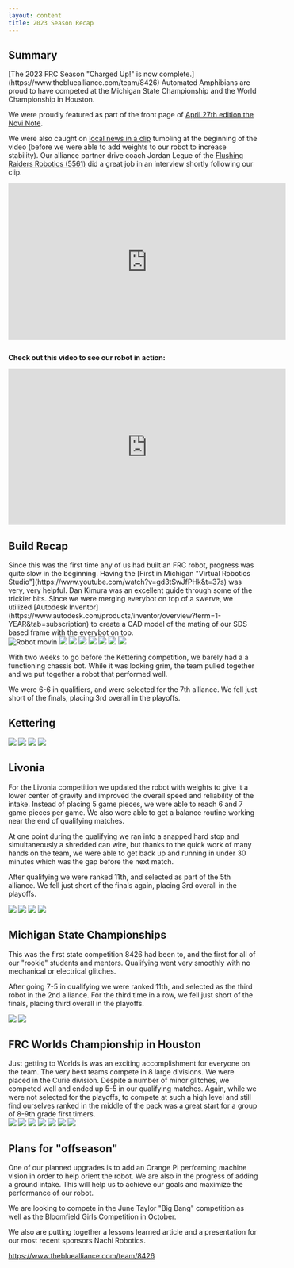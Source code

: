 ```yaml
---
layout: content
title: 2023 Season Recap
---
```


<h2>Summary</h2>
[The 2023 FRC Season "Charged Up!" is now complete.](https://www.thebluealliance.com/team/8426) Automated Amphibians are proud to have competed at the Michigan State Championship and the World Championship in Houston.

We were proudly featured as part of the front page of [April 27th edition the Novi Note](https://www.candgnews.com/news/automated-amphibians-gear-up-and-join-frog-force-at-world-competition-2267).

We were also caught on [local news in a clip](https://www.abc12.com/news/education/high-stake-robotics-competition-took-place-at-kettering-university/article_e69062d6-bf96-11ed-8768-334275ab8227.html) tumbling at the beginning of the video (before we were able to add weights to our robot to increase stability). Our alliance partner drive coach Jordan Legue of the [Flushing Raiders Robotics (5561)](https://sites.google.com/view/frc5561/home) did a great job in an interview shortly following our clip.

<iframe width="560" height="315" src="https://www.youtube.com/embed/QSCl2udPenM" title="YouTube video player" frameborder="0" allow="accelerometer; autoplay; clipboard-write; encrypted-media; gyroscope; picture-in-picture; web-share" allowfullscreen></iframe>


<p style="padding-top:1em;font-weight:bold;">Check out this video to see our robot in action:</p>


<iframe width="560" height="315" src="https://www.youtube.com/embed/6mTKYkMKUdQ" title="YouTube video player" frameborder="0" allow="accelerometer; autoplay; clipboard-write; encrypted-media; gyroscope; picture-in-picture; web-share" allowfullscreen></iframe>

<h2>Build Recap</h2>
Since this was the first time any of us had built an FRC robot, progress was quite slow in the beginning. Having the [First in Michigan "Virtual Robotics Studio"](https://www.youtube.com/watch?v=gd3tSwJfPHk&t=37s) was very, very helpful. Dan Kimura was an excellent guide through some of the trickier bits. Since we were merging everybot on top of a swerve, we utilized [Autodesk Inventor](https://www.autodesk.com/products/inventor/overview?term=1-YEAR&tab=subscription) to create a CAD model of the mating of our SDS based frame with the everybot on top.

<div id="slideshow1" class="slideshow">
  <img src="/assets/robotzoom.jpg" alt="Robot movin">
  <img src="build/IMG_5893.JPG">
  <img src="build/IMG_5910.JPG">
  <!--<img src="build/IMG_5911.JPG">-->
  <img src="build/IMG_5919.JPG">
  <img src="build/IMG_5924.JPG">
  <img src="build/IMG_5935.JPG">
  <img src="build/IMG_5936.JPG">
  <img src="build/IMG_5942.JPG">
</div>

With two weeks to go before the Kettering competition, we barely had a a functioning chassis bot. While it was looking grim, the team pulled together and we put together a robot that performed well.

We were 6-6 in qualifiers, and were selected for the 7th alliance. We fell just short of the finals, placing 3rd overall in the playoffs. 

<h2>Kettering</h2>
<div id="slideshow2" class="slideshow">  
  <img src="kettering/kettering-competition.jpeg">
  <img src="kettering/kettering.jpeg">
  <img src="kettering/IMG_5972.JPG">
  <img src="kettering/balanced-again_52820468399_o.jpg">
</div>

<h2>Livonia</h2>
For the Livonia competition we updated the robot with weights to give it a lower center of gravity and improved the overall speed and reliability of the intake. Instead of placing 5 game pieces, we were able to reach 6 and 7 game pieces per game. We also were able to get a balance routine working near the end of qualifying matches. 

At one point during the qualifying we ran into a snapped hard stop and simultaneously a shredded can wire, but thanks to the quick work of many hands on the team, we were able to get back up and running in under 30 minutes which was the gap before the next match.

After qualifying we were ranked 11th, and selected as part of the 5th alliance. We fell just short of the finals again, placing 3rd overall in the playoffs.

<div id="slideshow3" class="slideshow">  
  <img src="livonia/balanced_52820467664_o.jpg">
  <img src="livonia/loading-the-cube_52822394695_o.jpg">
  <img src="livonia/driverstations_52822165904_o.jpg">
  <img src="livonia/human-player_52822165579_o.jpg">  
</div>

<h2>Michigan State Championships</h2>
This was the first state competition 8426 had been to, and the first for all of our "rookie" students and mentors. Qualifying went very smoothly with no mechanical or electrical glitches. 

After going 7-5 in qualifying we were ranked 11th, and selected as the third robot in the 2nd alliance. For the third time in a row, we fell just short of the finals, placing third overall in the playoffs. 

<div id="slideshow4" class="slideshow">  
  <img src="states/states-group.jpeg">
  <img src="states/state-8426-in-stands.jpeg">
</div>

<h2>FRC Worlds Championship in Houston</h2>
Just getting to Worlds is was an exciting accomplishment for everyone on the team. The very best teams compete in 8 large divisions. We were placed in the Curie division. Despite a number of minor glitches, we competed well and ended up 5-5 in our qualifying matches. Again, while we were not selected for the playoffs, to compete at such a high level and still find ourselves ranked in the middle of the pack was a great start for a group of 8-9th grade first timers. 

<div id="slideshow5" class="slideshow">  
  <img src="worlds/houston.jpeg">
  <img src="worlds/IMG_6042.JPG">
  <img src="worlds/IMG_6073.JPG">
  <img src="worlds/DSCN6184.JPG">
  <img src="worlds/DSCN5894.JPG">  
  <img src="worlds/controlling-robot.JPG">
  <img src="worlds/pit-group-shot.JPG">
</div>

<h2>Plans for &quot;offseason&quot;</h2>

One of our planned upgrades is to add an Orange Pi performing machine vision in order to help orient the robot. We are also in the progress of adding a ground intake. This will help us to achieve our goals and maximize the performance of our robot.

We are looking to compete in the June Taylor "Big Bang" competition as well as the Bloomfield Girls Competition in October.

We also are putting together a lessons learned article and a presentation for our most recent sponsors Nachi Robotics.


https://www.thebluealliance.com/team/8426
<script>
  makeSlideshow("#slideshow1 img");
  makeSlideshow("#slideshow2 img");
  makeSlideshow("#slideshow3 img");
  makeSlideshow("#slideshow4 img");
  makeSlideshow("#slideshow5 img");      
</script>
